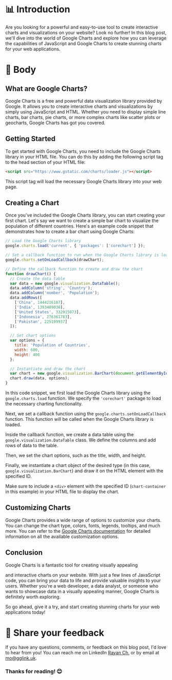 # 📊 Introduction

Are you looking for a powerful and easy-to-use tool to create interactive charts and visualizations on your website? Look no further! In this blog post, we'll dive into the world of Google Charts and explore how you can leverage the capabilities of JavaScript and Google Charts to create stunning charts for your web applications.

# 🚀 Body

## What are Google Charts?

Google Charts is a free and powerful data visualization library provided by Google. It allows you to create interactive charts and visualizations by simply using JavaScript and HTML. Whether you need to display simple line charts, bar charts, pie charts, or more complex charts like scatter plots or geocharts, Google Charts has got you covered.

## Getting Started

To get started with Google Charts, you need to include the Google Charts library in your HTML file. You can do this by adding the following script tag to the head section of your HTML file:

```html
<script src="https://www.gstatic.com/charts/loader.js"></script>
```

This script tag will load the necessary Google Charts library into your web page.

## Creating a Chart

Once you've included the Google Charts library, you can start creating your first chart. Let's say we want to create a simple bar chart to visualize the population of different countries. Here's an example code snippet that demonstrates how to create a bar chart using Google Charts:

```javascript
// Load the Google Charts library
google.charts.load('current', { 'packages': ['corechart'] });

// Set a callback function to run when the Google Charts library is loaded
google.charts.setOnLoadCallback(drawChart);

// Define the callback function to create and draw the chart
function drawChart() {
  // Create the data table
  var data = new google.visualization.DataTable();
  data.addColumn('string', 'Country');
  data.addColumn('number', 'Population');
  data.addRows([
    ['China', 1444216107],
    ['India', 1393409038],
    ['United States', 332915073],
    ['Indonesia', 276361783],
    ['Pakistan', 225199937]
  ]);

  // Set chart options
  var options = {
    title: 'Population of Countries',
    width: 600,
    height: 400
  };

  // Instantiate and draw the chart
  var chart = new google.visualization.BarChart(document.getElementById('chart-container'));
  chart.draw(data, options);
}
```

In this code snippet, we first load the Google Charts library using the `google.charts.load` function. We specify the `'corechart'` package to load the necessary charting functionality.

Next, we set a callback function using the `google.charts.setOnLoadCallback` function. This function will be called when the Google Charts library is loaded.

Inside the callback function, we create a data table using the `google.visualization.DataTable` class. We define the columns and add rows of data to the table.

Then, we set the chart options, such as the title, width, and height.

Finally, we instantiate a chart object of the desired type (in this case, `google.visualization.BarChart`) and draw it on the HTML element with the specified ID.

Make sure to include a `<div>` element with the specified ID (`chart-container` in this example) in your HTML file to display the chart.

## Customizing Charts

Google Charts provides a wide range of options to customize your charts. You can change the chart type, colors, fonts, legends, tooltips, and much more. You can refer to the [Google Charts documentation](https://developers.google.com/chart/) for detailed information on all the available customization options.

## Conclusion

Google Charts is a fantastic tool for creating visually appealing

 and interactive charts on your website. With just a few lines of JavaScript code, you can bring your data to life and provide valuable insights to your users. Whether you're a web developer, a data analyst, or someone who wants to showcase data in a visually appealing manner, Google Charts is definitely worth exploring.

So go ahead, give it a try, and start creating stunning charts for your web applications today!

# 📣 Share your feedback

If you have any questions, comments, or feedback on this blog post, I'd love to hear from you! You can reach me on LinkedIn [Rayan Ch.](https://www.linkedin.com/in/rayan-ch-b787ab224/) or by email at [mo@gglink.uk](mailto:mo@gglink.uk).

### Thanks for reading! 😊
